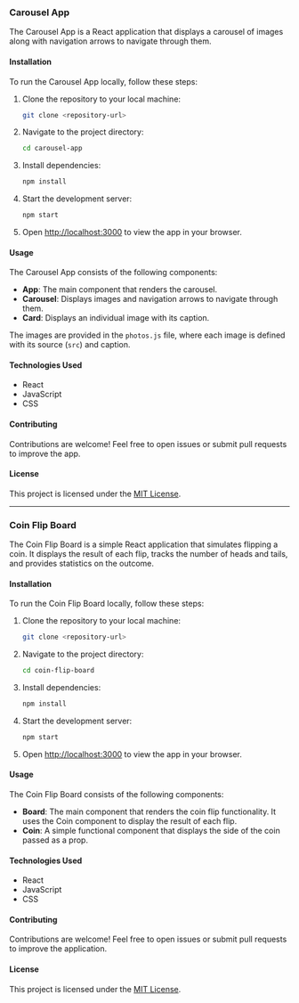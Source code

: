 ### Carousel App

The Carousel App is a React application that displays a carousel of images along with navigation arrows to navigate through them.

#### Installation

To run the Carousel App locally, follow these steps:

1. Clone the repository to your local machine:

   ```bash
   git clone <repository-url>
   ```

2. Navigate to the project directory:

   ```bash
   cd carousel-app
   ```

3. Install dependencies:

   ```bash
   npm install
   ```

4. Start the development server:

   ```bash
   npm start
   ```

5. Open [http://localhost:3000](http://localhost:3000) to view the app in your browser.

#### Usage

The Carousel App consists of the following components:

- **App**: The main component that renders the carousel.
- **Carousel**: Displays images and navigation arrows to navigate through them.
- **Card**: Displays an individual image with its caption.

The images are provided in the `photos.js` file, where each image is defined with its source (`src`) and caption.

#### Technologies Used

- React
- JavaScript
- CSS

#### Contributing

Contributions are welcome! Feel free to open issues or submit pull requests to improve the app.

#### License

This project is licensed under the [MIT License](LICENSE).

---

### Coin Flip Board

The Coin Flip Board is a simple React application that simulates flipping a coin. It displays the result of each flip, tracks the number of heads and tails, and provides statistics on the outcome.

#### Installation

To run the Coin Flip Board locally, follow these steps:

1. Clone the repository to your local machine:

   ```bash
   git clone <repository-url>
   ```

2. Navigate to the project directory:

   ```bash
   cd coin-flip-board
   ```

3. Install dependencies:

   ```bash
   npm install
   ```

4. Start the development server:

   ```bash
   npm start
   ```

5. Open [http://localhost:3000](http://localhost:3000) to view the app in your browser.

#### Usage

The Coin Flip Board consists of the following components:

- **Board**: The main component that renders the coin flip functionality. It uses the Coin component to display the result of each flip.
- **Coin**: A simple functional component that displays the side of the coin passed as a prop.

#### Technologies Used

- React
- JavaScript
- CSS

#### Contributing

Contributions are welcome! Feel free to open issues or submit pull requests to improve the application.

#### License

This project is licensed under the [MIT License](LICENSE).
